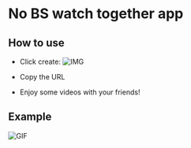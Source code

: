 # No BS watch together app

## How to use

- Click create:
![IMG](https://i.imgur.com/7rvbYN5.png)

- Copy the URL

- Enjoy some videos with your friends!

## Example

![GIF](https://i.imgur.com/QJqB1CY.gif)